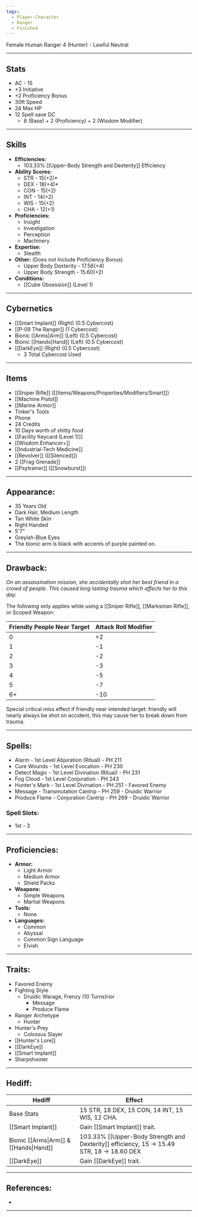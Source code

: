 ```yaml
---
tags:
  - Player-Character
  - Ranger
  - Finished
---
```

Female Human Ranger 4 (Hunter) - Lawful Neutral
********
## Stats
- AC - 15
- +3 Initiative
- +2 Proficiency Bonus
- 30ft Speed
- 24 Max HP
- 12 Spell save DC
	- 8 (Base) + 2 (Proficiency) + 2 (Wisdom Modifier)
********
## Skills
- **Efficiencies:**
	- 103.33% [[Upper-Body Strength and Dexterity]] Efficiency
- **Ability Scores:**
	- STR - 15(+2)*
	- DEX - 18(+4)*
	- CON - 15(+2)
	- INT - 14(+2)
	- WIS - 15(+2)
	- CHA - 12(+1)
- **Proficiencies:**
	- Insight
	- Investigation
	- Perception
	- Machinery
- **Expertise:**
	- Stealth
- **Other:** (Does not Include Proficiency Bonus)
	- Upper Body Dexterity - 17.56(+4)
	- Upper Body Strength - 15.60(+2)
- **Conditions:**
	- [[Cube Obsession]] (Level 1)
********
## Cybernetics
- [[Smart Implant]] (Right) (0.5 Cybercost)
- [[P-09 The Ranger]] (1 Cybercost)
- Bionic [[Arms|Arm]] (Left) (0.5 Cybercost)
- Bionic [[Hands|Hand]] (Left) (0.5 Cybercost)
- [[DarkEye]] (Right) (0.5 Cybercost)
	- 3 Total Cybercost Used
********
## Items
- [[Sniper Rifle]] ([[Items/Weapons/Properties/Modifiers/Smart]])
- [[Machine Pistol]]
- [[Marine Armor]]
- Tinker's Tools
- Phone
- 24 Credits
- 10 Days worth of shitty food
- [[Facility Keycard (Level 1)]]
- [[Wisdom Enhancer+]]
- [[Industrial-Tech Medicine]]
- [[Revolver]] ([[Silenced]])
- 2 [[Frag Grenade]]
- [[Psytrainer]] ([[Snowburst]])
********
## Appearance:
- 35 Years Old
- Dark Hair, Medium Length
- Tan White Skin
- Right Handed
- 5'7"
- Greyish-Blue Eyes
- The bionic arm is black with accents of purple painted on.
********
## Drawback:
*On an assassination mission, she accidentally shot her best friend in a crowd of people. This caused long lasting trauma which affects her to this day.*

The following only applies while using a [[Sniper Rifle]], [[Marksman Rifle]], or Scoped Weapon:

| Friendly People Near Target | Attack Roll Modifier |
| --------------------------- | -------------------- |
| 0                           | +2                   |
| 1                           | -1                   |
| 2                           | -2                   |
| 3                           | -3                   |
| 4                           | -5                   |
| 5                           | -7                   |
| 6+                          | -10                  |
Special critical miss effect if friendly near intended target: friendly will nearly always be shot on accident, this may cause her to break down from trauma.
********
## Spells:
- Alarm - 1st Level Abjuration (Ritual) - PH 211
- Cure Wounds - 1st Level Evocation - PH 230
- Detect Magic - 1st Level Divination (Ritual) - PH 231
- Fog Cloud - 1st Level Conjuration - PH 243
- Hunter's Mark - 1st Level Divination - PH 251 - Favored Enemy
- Message - Transmutation Cantrip - PH 259 - Druidic Warrior
- Produce Flame - Conjuration Cantrip - PH 269 - Druidic Warrior
### Spell Slots:
- 1st - 3
********
## Proficiencies:
- **Armor:**
	- Light Armor
	- Medium Armor
	- Shield Packs
- **Weapons:**
	- Simple Weapons
	- Martial Weapons
- **Tools:**
	- None
- **Languages:**
	- Common
	- Abyssal
	- Common Sign Language
	- Elvish
********
## Traits:
- Favored Enemy
- Fighting Style
	- Druidic Warage, Frenzy (10 Turns)rior 
		- Message
		- Produce Flame
- Ranger Archetype
	- Hunter
- Hunter's Prey
	- Colossus Slayer
- [[Hunter's Lore]]
- [[DarkEye]]
- [[Smart Implant]]
- Sharpshooter
********
## Hediff:

| Hediff                                 | Effect                                                                                     |
| -------------------------------------- | ------------------------------------------------------------------------------------------ |
| Base Stats                             | 15 STR, 18 DEX, 15 CON, 14 INT, 15 WIS, 12 CHA.                                            |
| [[Smart Implant]]                      | Gain [[Smart Implant]] trait.                                                              |
| Bionic [[Arms\|Arm]] & [[Hands\|Hand]] | 103.33% [[Upper-Body Strength and Dexterity]] efficiency, 15 -> 15.49 STR, 18 -> 18.60 DEX |
| [[DarkEye]]                            | Gain [[DarkEye]] trait.                                                                       |

********
## References:
- 
********
